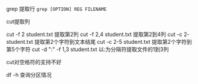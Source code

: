 grep 提取行
`grep [OPTION] REG FILENAME`

cut提取列

cut -f 2 student.txt
提取第2列
cut -f 2,4 student.txt
提取第2到4列
cut -c 2- student.txt
提取第2个字符到文本结尾
cut -c 2-5 student.txt
提取第2个字符到第5个字符
cut -d ":" -f 1,3 student.txt
以:为分隔符提取文件的1到3列

cut对空格符的支持不好

df -h 查询分区情况